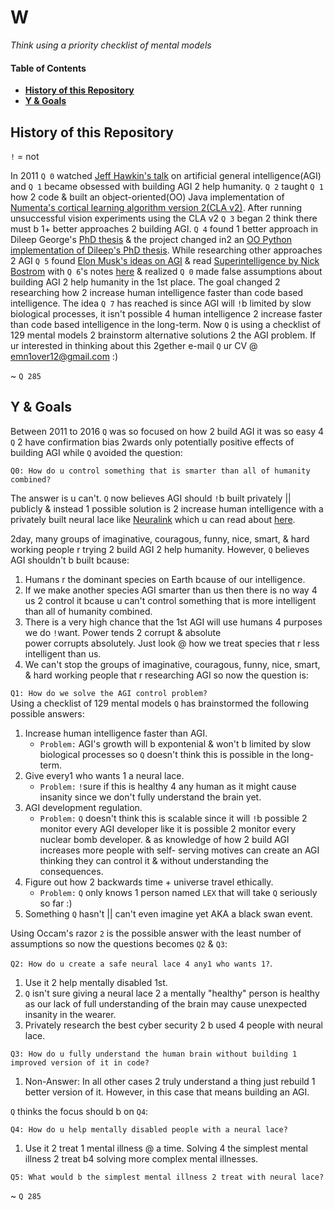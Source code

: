 # W

*Think using a priority checklist of mental models*  

#### Table of Contents
- **[History of this Repository](#history-of-this-repository)**
- **[Y & Goals](#y--goals)**

## History of this Repository

`!` = not

In 2011 `Q 0` watched [Jeff Hawkin's talk](https://www.ted.com/talks/jeff_hawkins_on_how_brain_science_will_change_computing) on artificial general intelligence(AGI) and `Q 1` became obsessed with building AGI 2 help humanity. `Q 2` taught `Q 1` how 2 code & built an object-oriented(OO) Java implementation of [Numenta's cortical learning algorithm version 2(CLA v2)](https://github.com/WalnutiQ/wAlnut/tree/MARK_II). After running unsuccessful vision experiments using the CLA v2 `Q 3` began 2 think there must b 1+ better approaches 2 building AGI. `Q 4` found 1 better approach in Dileep George's [PhD thesis](https://github.com/WalnutiQ/papers/blob/master/Dileep_George_PGM/HowTheBrainMightWork.pdf) & the project changed in2 an [OO Python implementation of Dileep's PhD thesis](https://github.com/WalnutiQ/wAlnut/tree/MARK_III). While researching other approaches 2 AGI `Q 5` found [Elon Musk's ideas on AGI](https://youtu.be/h0962biiZa4)
& read [Superintelligence by Nick Bostrom](https://www.amazon.com/Superintelligence-Dangers-Strategies-Nick-Bostrom/dp/1501227742) with `Q 6`'s notes [here](https://github.com/WalnutiQ/wAlnut/issues/345) & realized `Q 0` made false assumptions about building AGI 2 help humanity in the 1st place. The goal changed 2 researching how 2 increase human 
intelligence faster than code based intelligence. The idea `Q 7` has reached is since AGI will `!`b limited by slow biological processes, it isn't possible 4 human intelligence 2 increase faster than code based intelligence in the long-term. Now `Q` is using a checklist of 129 mental models 2 brainstorm alternative solutions 2 the AGI problem. If ur interested in thinking about this 2gether e-mail `Q` ur CV @ emn1over12@gmail.com :)

~ `Q 285`

## Y & Goals
Between 2011 to 2016 `Q` was so focused on how 2 build AGI it was so easy 4 `Q` 2 have confirmation bias 2wards only potentially positive effects of building AGI while `Q` avoided the question:
  
`Q0: How do u control something that is smarter than all of humanity combined?`

The answer is u can't. `Q` now believes AGI should `!`b built privately || publicly & instead 1 possible solution is 2 increase human intelligence with a privately built neural lace like [Neuralink](https://neuralink.com/) which u can read about [here](http://waitbutwhy.com/2017/04/neuralink.html). 

2day, many groups of imaginative, couragous, funny, nice, smart, & hard working people r trying 2 build AGI 2 help humanity. However, `Q` believes AGI shouldn't b built bcause:

1. Humans r the dominant species on Earth bcause of our intelligence.
2. If we make another species AGI smarter than us then there is no way 4 us 2 control it 
   bcause u can't control something that is more intelligent than all of humanity combined.
3. There is a very high chance that the 1st AGI will use humans 4 purposes we do `!`want. Power tends 2 corrupt & absolute   
   power corrupts absolutely. Just look @ how we treat species that r less intelligent than us.
4. We can't stop the groups of imaginative, couragous, funny, nice, smart, & hard working people that r researching AGI so now the question is:

`Q1: How do we solve the AGI control problem?`  
Using a checklist of 129 mental models `Q` has brainstormed the following possible answers:

1. Increase human intelligence faster than AGI. 
   - `Problem:` AGI's growth will b expontenial & won't b limited by slow biological processes so `Q` doesn't think this is 
     possible in the long-term. 
2. Give every1 who wants 1 a neural lace. 
   - `Problem:` `!`sure if this is healthy 4 any human as it might cause insanity since we don't fully understand the brain 
     yet. 
3. AGI development regulation.
   - `Problem:` `Q` doesn't think this is scalable since it will `!`b possible 2 monitor every AGI developer like it is 
     possible 2 monitor every nuclear bomb developer. & as knowledge of how 2 build AGI increases more people with self-
     serving motives can create an AGI thinking they can control it & without understanding the consequences.
4. Figure out how 2 backwards time + universe travel ethically.
   - `Problem:` `Q` only knows 1 person named `LEX` that will take `Q` seriously so far :) 
5. Something `Q` hasn't || can't even imagine yet AKA a black swan event. 

Using Occam's razor `2` is the possible answer with the least number of assumptions so now the questions becomes `Q2` & `Q3`:
  
`Q2: How do u create a safe neural lace 4 any1 who wants 1?`.

1. Use it 2 help mentally disabled 1st.
2. `Q` isn't sure giving a neural lace 2 a mentally "healthy" person is healthy as our lack of full understanding of the brain may cause unexpected insanity in the wearer.
3. Privately research the best cyber security 2 b used 4 people with neural lace. 

`Q3: How do u fully understand the human brain without building 1 improved version of it in code?`

1. Non-Answer: In all other cases 2 truly understand a thing just rebuild 1 better version of it. However, in this case that means building an AGI. 

`Q` thinks the focus should b on `Q4`:

`Q4: How do u help mentally disabled people with a neural lace?`

1. Use it 2 treat 1 mental illness @ a time. Solving 4 the simplest mental illness 2 treat b4 solving more complex mental illnesses.

`Q5: What would b the simplest mental illness 2 treat with neural lace?`

~ `Q 285`
